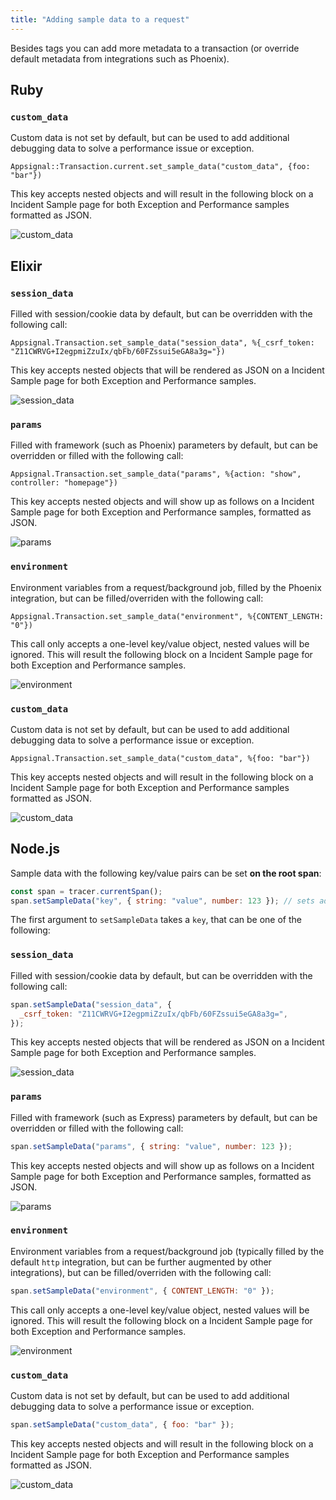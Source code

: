 ```yaml
---
title: "Adding sample data to a request"
---
```


Besides tags you can add more metadata to a transaction (or override default metadata from integrations such as Phoenix).

## Ruby

### `custom_data`
Custom data is not set by default, but can be used to add additional debugging data to solve a performance issue or exception.

```
Appsignal::Transaction.current.set_sample_data("custom_data", {foo: "bar"})
```

This key accepts nested objects and will result in the following block on a Incident Sample page for both Exception and Performance samples formatted as JSON.

![custom_data](/assets/images/screenshots/sample_data/custom_data.png)

## Elixir

### `session_data`

Filled with session/cookie data by default, but can be overridden with the following call:

```
Appsignal.Transaction.set_sample_data("session_data", %{_csrf_token: "Z11CWRVG+I2egpmiZzuIx/qbFb/60FZssui5eGA8a3g="})
```

This key accepts nested objects that will be rendered as JSON on a Incident Sample page for both Exception and Performance samples.

![session_data](/assets/images/screenshots/sample_data/session_data.png)



### `params`
Filled with framework (such as Phoenix) parameters by default, but can be overridden or filled with the following call:

```
Appsignal.Transaction.set_sample_data("params", %{action: "show", controller: "homepage"})
```

This key accepts nested objects and will show up as follows on a Incident Sample page for both Exception and Performance samples, formatted as JSON.

![params](/assets/images/screenshots/sample_data/params.png)



### `environment`
Environment variables from a request/background job, filled by the Phoenix integration, but can be filled/overriden with the following call:

```
Appsignal.Transaction.set_sample_data("environment", %{CONTENT_LENGTH: "0"})
```

This call only accepts a one-level key/value object, nested values will be ignored.
This will result the following block on a Incident Sample page for both Exception and Performance samples.

![environment](/assets/images/screenshots/sample_data/environment.png)



### `custom_data`
Custom data is not set by default, but can be used to add additional debugging data to solve a performance issue or exception.

```
Appsignal.Transaction.set_sample_data("custom_data", %{foo: "bar"})
```
This key accepts nested objects and will result in the following block on a Incident Sample page for both Exception and Performance samples formatted as JSON.

![custom_data](/assets/images/screenshots/sample_data/custom_data.png)

## Node.js

Sample data with the following key/value pairs can be set **on the root span**:

```js
const span = tracer.currentSpan();
span.setSampleData("key", { string: "value", number: 123 }); // sets additional sample data
```

The first argument to `setSampleData` takes a `key`, that can be one of the following:

### `session_data`

Filled with session/cookie data by default, but can be overridden with the following call:

```js
span.setSampleData("session_data", {
  _csrf_token: "Z11CWRVG+I2egpmiZzuIx/qbFb/60FZssui5eGA8a3g=",
});
```

This key accepts nested objects that will be rendered as JSON on a Incident Sample page for both Exception and Performance samples.

![session_data](/assets/images/screenshots/sample_data/session_data.png)

### `params`

Filled with framework (such as Express) parameters by default, but can be overridden or filled with the following call:

```js
span.setSampleData("params", { string: "value", number: 123 });
```

This key accepts nested objects and will show up as follows on a Incident Sample page for both Exception and Performance samples, formatted as JSON.

![params](/assets/images/screenshots/sample_data/params.png)

### `environment`

Environment variables from a request/background job (typically filled by the default `http` integration, but can be further augmented by other integrations), but can be filled/overriden with the following call:

```js
span.setSampleData("environment", { CONTENT_LENGTH: "0" });
```

This call only accepts a one-level key/value object, nested values will be ignored.
This will result the following block on a Incident Sample page for both Exception and Performance samples.

![environment](/assets/images/screenshots/sample_data/environment.png)

### `custom_data`

Custom data is not set by default, but can be used to add additional debugging data to solve a performance issue or exception.

```js
span.setSampleData("custom_data", { foo: "bar" });
```

This key accepts nested objects and will result in the following block on a Incident Sample page for both Exception and Performance samples formatted as JSON.

![custom_data](/assets/images/screenshots/sample_data/custom_data.png)
